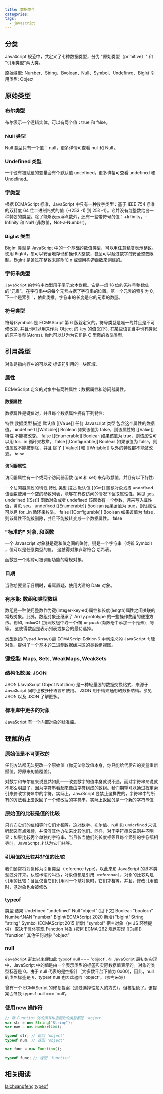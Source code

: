 ```yaml
---
title: 数据类型
categories:
tags:
  - javascript
---
```


## 分类

JavaScript 规范中，共定义了七种数据类型，分为 "原始类型（primitive）" 和 "引用类型"两大类。

原始类型: Number、String、Boolean、Null、Symbol、Undefined、BigInt
引用类型: Object

## 原始类型

### 布尔类型

布尔表示一个逻辑实体，可以有两个值：true 和 false。

### Null 类型

Null 类型只有一个值： null，更多详情可查看 null 和 Null 。

### Undefined 类型

一个没有被赋值的变量会有个默认值 undefined，更多详情可查看 undefined 和 Undefined。

### 字类型

根据 ECMAScript 标准，JavaScript 中只有一种数字类型：基于 IEEE 754 标准的双精度 64 位二进制格式的值（-(253 -1) 到 253 -1）。它并没有为整数给出一种特定的类型。除了能够表示浮点数外，还有一些带符号的值：+Infinity，-Infinity 和 NaN (非数值，Not-a-Number)。

### BigInt 类型

BigInt 类型是 JavaScript 中的一个基础的数值类型，可以用任意精度表示整数。使用 BigInt，您可以安全地存储和操作大整数，甚至可以超过数字的安全整数限制。BigInt 是通过在整数末尾附加 n 或调用构造函数来创建的。

### 字符串类型

JavaScript 的字符串类型用于表示文本数据。它是一组 16 位的无符号整数值的“元素”。在字符串中的每个元素占据了字符串的位置。第一个元素的索引为 0，下一个是索引 1，依此类推。字符串的长度是它的元素的数量。

### 符号类型

符号(Symbols)是 ECMAScript 第 6 版新定义的。符号类型是唯一的并且是不可修改的, 并且也可以用来作为 Object 的 key 的值(如下). 在某些语言当中也有类似的原子类型(Atoms). 你也可以认为为它们是 C 里面的枚举类型.

## 引用类型

对象是指内存中的可以被 标识符引用的一块区域.

### 属性

ECMAScript 定义的对象中有两种属性：数据属性和访问器属性。

#### 数据属性

数据属性是键值对，并且每个数据属性拥有下列特性:

特性 数据类型 描述 默认值
[[Value]] 任何 Javascript 类型 包含这个属性的数据值。 undefined
[[Writable]] Boolean 如果该值为 false，则该属性的 [[Value]] 特性 不能被改变。 false
[[Enumerable]] Boolean 如果该值为 true，则该属性可以用 for...in 循环来枚举。 false
[[Configurable]] Boolean 如果该值为 false，则该属性不能被删除，并且 除了 [[Value]] 和 [[Writable]] 以外的特性都不能被改变。 false

#### 访问器属性

访问器属性有一个或两个访问器函数 (get 和 set) 来存取数值，并且有以下特性:

一个访问器属性的特性
特性 类型 描述 默认值
[[Get]] 函数对象或者 undefined 该函数使用一个空的参数列表，能够在有权访问的情况下读取属性值。另见 get。 undefined
[[Set]] 函数对象或者 undefined 该函数有一个参数，用来写入属性值，另见 set。 undefined
[[Enumerable]] Boolean 如果该值为 true，则该属性可以用 for...in 循环来枚举。 false
[[Configurable]] Boolean 如果该值为 false，则该属性不能被删除，并且不能被转变成一个数据属性。 false

### "标准的" 对象, 和函数

一个 Javascript 对象就是键和值之间的映射。键是一个字符串（或者 Symbol） ，值可以是任意类型的值。 这使得对象非常符合 哈希表。

函数是一个附带可被调用功能的常规对象。

### 日期

当你想要显示日期时，毋庸置疑，使用内建的 Date 对象。

### 有序集: 数组和类型数组

数组是一种使用整数作为键(integer-key-ed)属性和长度(length)属性之间关联的常规对象。此外，数组对象还继承了 Array.prototype 的一些操作数组的便捷方法。例如, indexOf (搜索数组中的一个值) or push (向数组中添加一个元素)，等等。 这使得数组是表示列表或集合的最优选择。

类型数组(Typed Arrays)是 ECMAScript Edition 6 中新定义的 JavaScript 内建对象，提供了一个基本的二进制数据缓冲区的类数组视图。

### 键控集: Maps, Sets, WeakMaps, WeakSets

### 结构化数据: JSON

JSON (JavaScript Object Notation) 是一种轻量级的数据交换格式，来源于 JavaScript 同时也被多种语言所使用。 JSON 用于构建通用的数据结构。参见 JSON 以及 JSON 了解更多。

### 标准库中更多的对象

JavaScript 有一个内置对象的标准库。

## 理解的点

### 原始值是不可更改的

任何方法都无法更改一个原始值（你无法修改值本身，你只能给代表它的变量重新赋值，将原来的值覆盖）。

对数字和布尔值来说显然如此——改变数字的值本身就说不通，而对字符串来说就不那么明显了，因为字符串看起来像由字符组成的数组。我们期望可以通过指定索引来修改字符串中的字符。实际上，JavaScript 是禁止这样做的，字符串中的所有的方法看上去返回了一个修改后的字符串，实际上返回的是一个新的字符串值

### 原始值的比较是值的比较

只有在它们的值相等时它们才相等。这对数字、布尔值、null 和 underfined 来说听起来有点难懂，并没有其他办法来比较他们。同样，对于字符串来说则并不明显：如果比较两个单独的字符串，当且仅当他们的长度相等且每个索引的字符都相等时，JavaScript 才认为它们相等。

### 引用值的比较并非值的比较

我们通常将对象称为引用类型（reference type)，以此来和 JavaScript 的基本类型区分开来。依照术语的叫法，对象值都是引用（reference），对象的比较均是引用的比较：当且仅当它们引用同一个基对象时，它们才相等。并且，修改引用值时，基对象也会被修改

### typeof

类型 结果
Undefined "undefined"
Null "object" (见下文)
Boolean "boolean"
Number\NAN "number"
BigInt(ECMAScript 2020 新增) "bigint"
String "string"
Symbol (ECMAScript 2015 新增) "symbol"
宿主对象（由 JS 环境提供） 取决于具体实现
Function 对象 (按照 ECMA-262 规范实现 [[Call]]) "function"
其他任何对象 "object"

### null

JavaScript 诞生以来便如此
typeof null === 'object';
在 JavaScript 最初的实现中，JavaScript 中的值是由一个表示类型的标签和实际数据值表示的。对象的类型标签是 0。由于 null 代表的是空指针（大多数平台下值为 0x00），因此，null 的类型标签是 0，typeof null 也因此返回 "object"。（参考来源）

曾有一个 ECMAScript 的修复提案（通过选择性加入的方式），但被拒绝了。该提案会导致 typeof null === 'null'。

### 使用 new 操作符

```javascript
// 除 Function 外的所有构造函数的类型都是 'object'
var str = new String("String");
var num = new Number(100);

typeof str; // 返回 'object'
typeof num; // 返回 'object'

var func = new Function();

typeof func; // 返回 'function'
```

## 相关阅读

[laichuangfeng](http://laichuanfeng.com/study/javascript-immutable-primitive-values-and-mutable-object-references/)
[typeof](https://developer.mozilla.org/zh-CN/docs/Web/JavaScript/Reference/Operators/typeof)
